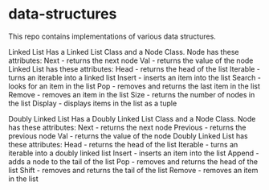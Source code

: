 # data-structures

This repo contains implementations of various data structures.

Linked List
    Has a Linked List Class and a Node Class.
    Node has these attributes:
        Next - returns the next node
        Val - returns the value of the node
    Linked List has these attributes:
        Head - returns the head of the list
        Iterable - turns an iterable into a linked list
        Insert - inserts an item into the list
        Search - looks for an item in the list
        Pop - removes and returns the last item in the list
        Remove - removes an item in the list
        Size - returns the number of nodes in the list
        Display - displays items in the list as a tuple

Doubly Linked List
    Has a Doubly Linked List Class and a Node Class.
    Node has these attributes:
        Next - returns the next node
        Previous - returns the previous node
        Val - returns the value of the node
    Doubly Linked List has these attributes:
        Head - returns the head of the list
        Iterable - turns an iterable into a doubly linked list
        Insert - inserts an item into the list
        Append - adds a node to the tail of the list
        Pop - removes and returns the head of the list
        Shift - removes and returns the tail of the list
        Remove - removes an item in the list

